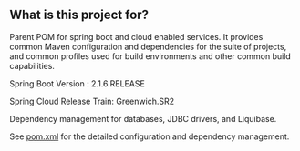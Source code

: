 ## What is this project for? ##

Parent POM for spring boot and cloud enabled services. It provides common Maven configuration and dependencies for the suite of projects, and common profiles used for build environments and other common build capabilities.

Spring Boot Version : 2.1.6.RELEASE

Spring Cloud Release Train: Greenwich.SR2

Dependency management for databases, JDBC drivers, and Liquibase.

See [pom.xml](https://github.com/department-of-veterans-affairs/bip-framework/blob/master/bip-framework-parentpom/pom.xml) for the detailed configuration and dependency management.

